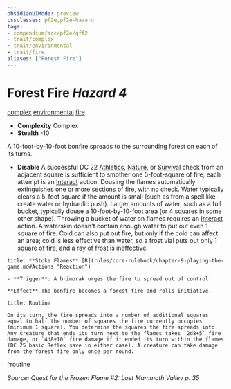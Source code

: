 ```yaml
---
obsidianUIMode: preview
cssclasses: pf2e,pf2e-hazard
tags:
- compendium/src/pf2e/qff2
- trait/complex
- trait/environmental
- trait/fire
aliases: ["Forest Fire"]
---
```

# Forest Fire *Hazard 4*  
[complex](rules/traits/complex.md "Complex Hazard Trait")  [environmental](rules/traits/environmental.md "Environmental Hazard Trait")  [fire](rules/traits/fire.md "Fire Energy & Element Trait")  

- **Complexity** Complex
- **Stealth** -10  

A 10-foot-by-10-foot bonfire spreads to the surrounding forest on each of its turns.

- **Disable** A successful DC 22 [Athletics](compendium/skills.md#Athletics), [Nature](compendium/skills.md#Nature), or [Survival](compendium/skills.md#Survival) check from an adjacent square is sufficient to smother one 5-foot-square of fire; each attempt is an [Interact](rules/actions/interact.md) action. Dousing the flames automatically extinguishes one or more sections of fire, with no check. Water typically clears a 5-foot square if the amount is small (such as from a spell like create water or hydraulic push). Larger amounts of water, such as a full bucket, typically douse a 10-foot-by-10-foot area (or 4 squares in some other shape). Throwing a bucket of water on flames requires an [Interact](rules/actions/interact.md) action. A waterskin doesn't contain enough water to put out even 1 square of fire.
Cold can also put out fire, but only if the cold can affect an area; cold is less effective than water, so a frost vial puts out only 1 square of fire, and a ray of frost is ineffective.  

```ad-embed-ability
title: **Stoke Flames** [R](rules/core-rulebook/chapter-9-playing-the-game.md#Actions "Reaction")

- **Trigger**: A brimorak urges the fire to spread out of control

**Effect** The bonfire becomes a forest fire and rolls initiative.
```

```ad-pf2-summary
title: Routine

On its turn, the fire spreads into a number of additional squares equal to half the number of squares the fire currently occupies (minimum 1 square). You determine the squares the fire spreads into. Any creature that ends its turn next to the flames takes `2d8+5` fire damage, or `4d8+10` fire damage if it ended its turn within the flames (DC 25 basic Reflex save in either case). A creature can take damage from the forest fire only once per round.
```
^routine

*Source: Quest for the Frozen Flame #2: Lost Mammoth Valley p. 35*